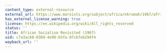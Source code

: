 ```yaml
---
content_type: external-resource
external_url: https://www.marxists.org/subject/africa/nkrumah/1967/african-socialism-revisited.htm
has_external_license_warning: true
license: https://en.wikipedia.org/wiki/All_rights_reserved
status: ''
title: African Socialism Revisited (1967)
uid: c7a3ac68-0369-4e98-b5fa-07cbfeb294f4
wayback_url: ''
---
```

